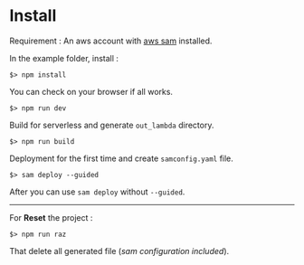 # Install

Requirement : An aws account with [aws sam](https://docs.aws.amazon.com/serverless-application-model/latest/developerguide/serverless-sam-cli-install.html)
installed.

In the example folder, install :
```
$> npm install
```

You can check on your browser if all works.
```
$> npm run dev
```

Build for serverless and generate `out_lambda` directory.
```
$> npm run build
```

Deployment for the first time and create `samconfig.yaml` file.
```
$> sam deploy --guided
```
After you can use `sam deploy` without `--guided`.

---
For **Reset** the project :
```
$> npm run raz
```
That delete all generated file (_sam configuration included_).

